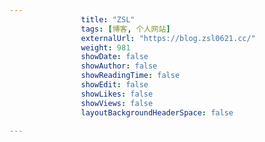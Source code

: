 ---
                title: "ZSL"
                tags: [博客, 个人网站]
                externalUrl: "https://blog.zsl0621.cc/"
                weight: 981
                showDate: false
                showAuthor: false
                showReadingTime: false
                showEdit: false
                showLikes: false
                showViews: false
                layoutBackgroundHeaderSpace: false
                ---

